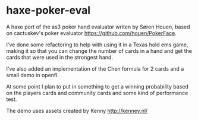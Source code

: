 # haxe-poker-eval
 A haxe port of the as3 poker hand evaluator writen by Søren Houen, based on cactuskev's poker evaluator https://github.com/houen/PokerFace.
 
 I've done some refactoring to help with using it in a Texas hold ems game, making it so that you can change the number of cards in a hand and get the cards that were used in the strongest hand.
 
 I've also added an implementation of the Chen formula for 2 cards and a small demo in openfl.
 
 At some point I plan to put in something to get a winning probability based on the players cards and community cards and some kind of performance test.
 
 The demo uses assets created by Kenny http://kenney.nl/
